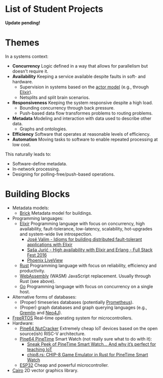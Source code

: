 # List of Student Projects

**Update pending!**

# Themes

In a systems context:
- **Concurrency** Logic defined in a way that allows for parallelism but doesn't require it.
- **Availability** Keeping a service available despite faults in soft- and hardware.
  - Supervision in systems based on the [actor model](https://en.wikipedia.org/wiki/Actor_model) (e.g., through [Elixir](https://elixir-lang.org)).
  - Netsplits and split brain scenarios.
- **Responsiveness** Keeping the system responsive despite a high load.
  - Bounding concurrency through back pressure.
  - Push-based data flow transformes problems to routing problems.
- **Metadata** Modeling and interaction with data used to describe other data.
  - Graphs and ontologies.
- **Efficiency** Software that operates at reasonable levels of efficiency.
- **Automation** Moving tasks to software to enable repeated processing at low cost.

This naturally leads to:
- Software-define metadata.
- In-network processing.
- Designing for polling-free/push-based operations.

# Building Blocks

- Metadata models:
  - [Brick](https://brickschema.org) Metadata model for buildings.
- Programming languages:
  - [Elixir](https://elixir-lang.org) Programming language with focus on concurrency, high availability, fault-tolerance, low-latency, scalability, hot-upgrades and system-wide live introspection.
    - [José Valim - Idioms for building distributed fault-tolerant applications with Elixir](https://www.youtube.com/watch?v=MMfYXEH9KsY)
    - [Saša Jurić - High availability with Elixir and Erlang - Full Stack Fest 2016](https://www.youtube.com/watch?v=Ba3aCm3A0o8)
    - [Phoenix LiveView](https://www.youtube.com/watch?v=k4mSbCoBTPI)
  - [Rust](https://www.rust-lang.org) Programming language with focus on reliability, efficiency and productivity.
  - [WebAssembly](https://webassembly.org) (WASM) JavaScript replacement. Usually through Rust (see above).
  - [Go](https://golang.org) Programming language with focus on concurrency on a single host.
- Alternative forms of databases:
  - (Proper) timeseries databases (potentially [Prometheus](https://en.wikipedia.org/wiki/Prometheus_(software))).
  - (Proper) graph databases and graph querying languages (e.g., [Gremlin](https://en.wikipedia.org/wiki/Gremlin_(query_language)) and [Neo4J](https://neo4j.com)).
- [FreeRTOS](https://www.freertos.org) Real-time operating system for microcontrollers.
- Hardware:
  - [Pine64 NutCracker](https://wiki.pine64.org/wiki/Nutcracker) Extremely cheap IoT devices based on the open source(ish) RISC-V architecture.
  - [Pine64 PineTime](https://www.pine64.org/pinetime/) Smart Watch (not really sure what to do with it):
    - [Sneak Peek of PineTime Smart Watch… And why it’s perfect for teaching IoT](https://medium.com/swlh/sneak-peek-of-pinetime-smart-watch-and-why-its-perfect-for-teaching-iot-81b74161c159)
    - [chip8.rs: CHIP-8 Game Emulator in Rust for PineTime Smart Watch](https://lupyuen.github.io/pinetime-rust-mynewt/articles/chip8)
  - [ESP32](http://esp32.net) Cheap and powerful microcontroller.
- [Cairo](https://www.cairographics.org) 2D vector graphics library.

